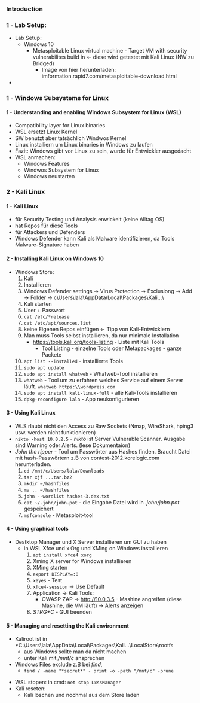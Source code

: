 ### Introduction
### 1 - Lab Setup:
* Lab Setup:
    * Windows 10
        * Metasploitable Linux virtual machine - Target VM with security vulnerabilites build in <- diese wird getestet mit Kali Linux (NW zu Bridged)
            * Image von hier herunterladen: imformation.rapid7.com/metasploitable-download.html
* 

### 1 - Windows Subsystems for Linux
#### 1 - Understanding and enabling Windows Subsystem for Linux (WSL)
* Compatibility layer for Linux binaries
* WSL ersetzt Linux Kernel
* SW benutzt aber tatsächlich Windwos Kernel
* Linux installiern um Linux binaries in Windows zu laufen
* Fazit: Windows gibt vor Linux zu sein, wurde für Entwickler ausgedacht
* WSL anmachen:
    * Windows Features
    * Windwos Subsystem for Linux
    * Windows neustarten
### 2 - Kali Linux
#### 1 - Kali Linux
* für Security Testing und Analysis enwickelt (keine Alltag OS)
* hat Repos für diese Tools
* für Attackers und Defenders
* Windows Defender kann Kali als Malware identifizieren, da Tools Malware-Signature haben
#### 2 - Installing Kali Linux on Windows 10
* Windows Store:
    1. Kali 
    2. Installieren
    3. Windows Defender settings -> Virus Protection -> Exclusiong -> Add -> Folder -> c\Users\lala\AppData\Local\Packages\Kali...\
    4. Kali starten
    5. User + Passwort 
    6. `cat /etc/*release` 
    7. `cat /etc/apt/sources.list`
    8. keine Eigenen Repos einfügen <- Tipp von Kali-Entwicklern
    9. Man muss Tools selbst installieren, da nur minimale Installation
        * https://tools.kali.org/tools-listing - Liste mit Kali Tools
            * Tool Listing - einzelne Tools oder Metapackages - ganze Packete
    10. `apt list --installed` - installierte Tools
    11. `sudo apt update`
    12. `sudo apt install whatweb` - Whatweb-Tool installieren
    13. `whatweb` - Tool um zu erfahren welches Service auf einem Server läuft. `whatweb https:\\wordpress.com`
    14. `sudo apt install kali-linux-full` - alle Kali-Tools installieren
    15. `dpkg-reconfigure lala` - App neukonfigurieren
#### 3 - Using Kali Linux
* WLS rlaubt nicht den Access zu Raw Sockets (Nmap, WireShark, hping3 usw. werden nicht funktionieren)
* `nikto -host 10.0.2.5` - *nikto* ist Server Vulnerable Scanner. Ausgabe sind Warning oder Alerts. (lese Dokumentaion)
* *John the ripper* - Tool um Passwörter aus Hashes finden. Braucht Datei mit hash-Passwörtern z.B von contest-2012.korelogic.com herunterladen.
    1. `cd /mnt/c/Users/lala/Downloads`
    2. `tar xjf ...tar.bz2`
    3. `mkdir ~/hashfiles`
    4. `mv .. ~/hashfiles`
    5. `john --wordlist hashes-3.dex.txt`
    6. `cat ~/.john/john.pot` - die Eingabe Datei wird in *.john/john.pot* gespeichert 
    7. `msfconsole` - Metasploit-tool
#### 4 - Using graphical tools
* Destktop Manager und X Server installieren um GUI zu haben
    * in WSL Xfce und x.Org und XMing on Windows installieren
        1. `apt install xfce4 xorg`
        2. Xming X server for Windows installieren
        3. XMing starten
        4. `export DISPLAY=:0`
        5. `xeyes` - Test
        6. `xfce4-session` -> Use Default
        7. Application -> Kali Tools:
            * OWASP ZAP -> http://10.0.3.5 - Mashine angreifen (diese Mashine, die VM läuft) -> Alerts anzeigen
        8. *STRG+C* - GUI beenden
#### 5 - Managing and resetting the Kali environment 
* Kaliroot ist in *C:\Users\lala\AppData\Local\Packages\Kali...\LocalStore\rootfs
    + aus Windows sollte man da nicht machen
    * unter Kali mit */mnt/c* ansprechen
* Windows Files exclude z.B bei *find*,
    * `find / -name "*secret*" - print -o -path "/mnt/c" -prune`
+ WSL stopen:
    in cmd: `net stop LxssManager`
+ Kali reseten:
    * Kali löschen und nochmal aus dem Store laden
